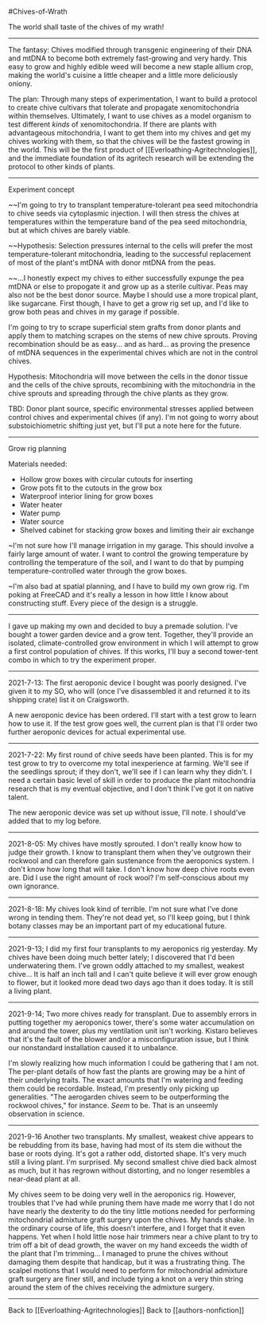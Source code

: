 #Chives-of-Wrath

The world shall taste of the chives of my wrath!

---
The fantasy:  Chives modified through transgenic engineering of their DNA and mtDNA to become both extremely fast-growing and very hardy.  This easy to grow and highly edible weed will become a new staple allium crop, making the world's cuisine a little cheaper and a little more deliciously oniony.

The plan:  Through many steps of experimentation, I want to build a protocol to create chive cultivars that tolerate and propagate xenomitochondria within themselves.  Ultimately, I want to use chives as a model organism to test different *kinds* of xenomitochondria.  If there are plants with advantageous mitochondria, I want to get them into my chives and get my chives working with them, so that the chives will be the fastest growing in the world.  This will be the first product of [[Everloathing-Agritechnologies]], and the immediate foundation of its agritech research will be extending the protocol to other kinds of plants.

---
Experiment concept

~~I'm going to try to transplant temperature-tolerant pea seed mitochondria to chive seeds via cytoplasmic injection.  I will then stress the chives at temperatures within the temperature band of the pea seed mitochondria, but at which chives are barely viable.

~~Hypothesis:  Selection pressures internal to the cells will prefer the most temperature-tolerant mitochondria, leading to the successful replacement of most of the plant's mtDNA with donor mtDNA from the peas.

~~...I honestly expect my chives to either successfully expunge the pea mtDNA or else to propogate it and grow up as a sterile cultivar.  Peas may also not be the best donor source.  Maybe I should use a more tropical plant, like sugarcane.  First though, I have to get a grow rig set up, and I'd like to grow both peas and chives in my garage if possible.

I'm going to try to scrape superficial stem grafts from donor plants and apply them to matching scrapes on the stems of new chive sprouts.  Proving recombination should be as easy... and as hard... as proving the presence of mtDNA sequences in the experimental chives which are not in the control chives.

Hypothesis:  Mitochondria will move between the cells in the donor tissue and the cells of the chive sprouts, recombining with the mitochondria in the chive sprouts and spreading through the chive plants as they grow.

TBD:  Donor plant source, specific environmental stresses applied between control chives and experimental chives (if any).  I'm not going to worry about substoichiometric shifting just yet, but I'll put a note here for the future.

---
Grow rig planning

Materials needed:
- Hollow grow boxes with circular cutouts for inserting 
- Grow pots fit to the cutouts in the grow box
- Waterproof interior lining for grow boxes
- Water heater
- Water pump
- Water source
- Shelved cabinet for stacking grow boxes and limiting their air exchange

~I'm not sure how I'll manage irrigation in my garage.  This should involve a fairly large amount of water.  I want to control the growing temperature by controlling the temperature of the soil, and I want to do that by pumping temperature-controlled water through the grow boxes.

~I'm also bad at spatial planning, and I have to build my own grow rig.  I'm poking at FreeCAD and it's really a lesson in how little I know about constructing stuff.  Every piece of the design is a struggle.

---
I gave up making my own and decided to buy a premade solution.  I've bought a tower garden device and a grow tent.  Together, they'll provide an isolated, climate-controlled grow environment in which I will attempt to grow a first control population of chives.  If this works, I'll buy a second tower-tent combo in which to try the experiment proper.

---
2021-7-13:
The first aeroponic device I bought was poorly designed.  I've given it to my SO, who will (once I've disassembled it and returned it to its shipping crate) list it on Craigsworth.

A new aeroponic device has been ordered.  I'll start with a test grow to learn how to use it.  If the test grow goes well, the current plan is that I'll order two further aeroponic devices for actual experimental use.

---
2021-7-22:
My first round of chive seeds have been planted.  This is for my test grow to try to overcome my total inexperience at farming.  We'll see if the seedlings sprout; if they don't, we'll see if I can learn why they didn't.  I need a certain basic level of skill in order to produce the plant mitochondria research that is my eventual objective, and I don't think I've got it on native talent.

The new aeroponic device was set up without issue, I'll note.  I should've added that to my log before.

---
2021-8-05:
My chives have mostly sprouted.  I don't really know how to judge their growth.  I know to transplant them when they've outgrown their rockwool and can therefore gain sustenance from the aeroponics system.  I don't know how long that will take.  I don't know how deep chive roots even are.  Did I use the right amount of rock wool?  I'm self-conscious about my own ignorance.

---
2021-8-18:
My chives look kind of terrible.  I'm not sure what I've done wrong in tending them.  They're not dead yet, so I'll keep going, but I think botany classes may be an important part of my educational future.

---
2021-9-13;
I did my first four transplants to my aeroponics rig yesterday.  My chives have been doing much better lately; I discovered that I'd been underwatering them.  I've grown oddly attached to my smallest, weakest chive...  It is half an inch tall and I can't quite believe it will ever grow enough to flower, but it looked more dead two days ago than it does today.  It is still a living plant.

---
2021-9-14;
Two more chives ready for transplant.  Due to assembly errors in putting together my aeroponics tower, there's some water accumulation on and around the tower, plus my ventilation unit isn't working.  Kistaro believes that it's the fault of the blower and/or a misconfiguration issue, but I think our nonstandard installation caused it to unbalance.

I'm slowly realizing how much information I could be gathering that I am not.  The per-plant details of how fast the plants are growing may be a hint of their underlying traits.  The exact amounts that I'm watering and feeding them could be recordable.  Instead, I'm presently only picking up generalities.  "The aerogarden chives seem to be outperforming the rockwool chives," for instance.  *Seem* to be.  That is an unseemly observation in science.

---
2021-9-16
Another two transplants.  My smallest, weakest chive appears to be rebudding from its base, having had most of its stem die without the base or roots dying.  It's got a rather odd, distorted shape.  It's very much still a living plant.  I'm surprised.  My second smallest chive died back almost as much, but it has regrown without distorting, and no longer resembles a near-dead plant at all.

My chives seem to be doing very well in the aeroponics rig.  However, troubles that I've had while pruning them have made me worry that I do not have nearly the dexterity to do the tiny little motions needed for performing mitochondrial admixture graft surgery upon the chives.  My hands shake.  In the ordinary course of life, this doesn't interfere, and I forget that it even happens.  Yet when I hold little nose hair trimmers near a chive plant to try to trim off a bit of dead growth, the waver on my hand exceeds the width of the plant that I'm trimming...  I managed to prune the chives without damaging them despite that handicap, but it was a frustrating thing.  The scalpel motions that I would need to perform for mitochondrial admixture graft surgery are finer still, and include tying a knot on a very thin string around the stem of the chives receiving the admixture surgery.

---
Back to [[Everloathing-Agritechnologies]]
Back to [[authors-nonfiction]]